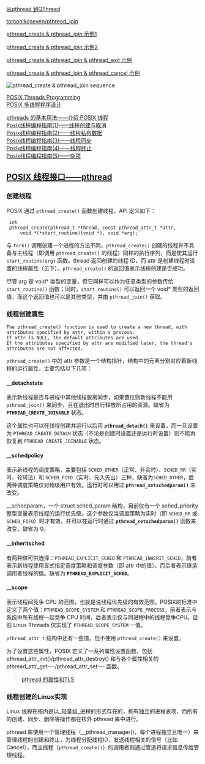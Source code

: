 [从pthread 到QThread](http://www.cnblogs.com/lfsblack/p/4614541.html)

[tomohikoseven/pthread_join](https://github.com/tomohikoseven/pthread_join)

[pthread_create & pthread_join 示例1](http://blog.csdn.net/youbang321/article/details/7815707)

[pthread_create & pthread_join 示例2](http://www.cnblogs.com/maliqian/archive/2011/12/16/2290815.html)

[pthread_create & pthread_join & pthread_exit 示例](http://blog.csdn.net/feiyinziiuxx/article/details/4498135)

[pthread_create & pthread_join & pthread_cancel 示例](http://blog.csdn.net/jxxfqyy/article/details/4084193)

![pthread_create & pthread_join sequence](http://g.hiphotos.baidu.com/baike/c0%3Dbaike80%2C5%2C5%2C80%2C26/sign=63a8b923e7dde711f3df4ba4c686a57e/a50f4bfbfbedab64b58544e6f536afc379311e24.jpg)

[POSIX Threads Programming](https://computing.llnl.gov/tutorials/pthreads/)  
[POSIX 多线程程序设计](http://www.cnblogs.com/mywolrd/archive/2009/02/05/1930707.html)

[pthreads 的基本用法——介绍 POSIX 线程](http://www.ibm.com/developerworks/cn/linux/l-pthred/index.html)  
[Posix线程编程指南(1)——线程创建与取消](http://www.ibm.com/developerworks/cn/linux/thread/posix_threadapi/part1/index.html)  
[Posix线程编程指南(2)——线程私有数据](http://www.ibm.com/developerworks/cn/linux/thread/posix_threadapi/part2/index.html)  
[Posix线程编程指南(3)——线程同步](http://www.ibm.com/developerworks/cn/linux/thread/posix_threadapi/part3/index.html)  
[Posix线程编程指南(4)——线程终止](http://www.ibm.com/developerworks/cn/linux/thread/posix_threadapi/part4/index.html)  
[Posix线程编程指南(5)——杂项](http://www.ibm.com/developerworks/cn/linux/thread/posix_threadapi/part5/index.html)  

## [POSIX 线程接口——pthread](http://blog.csdn.net/tommy_wxie/article/details/8545253)

### 创建线程

POSIX 通过 `pthread_create()` 函数创建线程，API 定义如下：

     int
     pthread_create(pthread_t *thread, const pthread_attr_t *attr,
         void *(*start_routine)(void *), void *arg);

与 `fork()` 调用创建一个进程的方法不同，`pthread_create()` 创建的线程并不具备与主线程（即调用 `pthread_create()` 的线程）同样的执行序列，而是使其运行 `start_routine(arg)` 函数。thread 返回创建的线程 ID，而 attr 是创建线程时设置的线程属性（见下）。`pthread_create()` 的返回值表示线程创建是否成功。

尽管 arg 是 void* 类型的变量，但它同样可以作为任意类型的参数传给 `start_routine()` 函数；同时，`start_routine()` 可以返回一个 void* 类型的返回值，而这个返回值也可以是其他类型，并由 `pthread_join()` 获取。

### 线程创建属性

    The pthread_create() function is used to create a new thread, with attributes specified by attr, within a process.  
    If attr is NULL, the default attributes are used.  
    If the attributes specified by attr are modified later, the thread's attributes are not affected.

`pthread_create()` 中的 attr 参数是一个结构指针，结构中的元素分别对应着新线程的运行属性，主要包括以下几项：

#### __detachstate

表示新线程是否与进程中其他线程脱离同步，如果置位则新线程不能用 `pthread_join()` 来同步，且在退出时自行释放所占用的资源。缺省为 **`PTHREAD_CREATE_JOINABLE`** 状态。

这个属性也可以在线程创建并运行以后用 **`pthread_detach()`** 来设置，而一旦设置为 `PTHREAD_CREATE_DETACH` 状态（不论是创建时设置还是运行时设置）则不能再恢复到 `PTHREAD_CREATE_JOINABLE` 状态。

#### __schedpolicy

表示新线程的调度策略，主要包括 `SCHED_OTHER`（正常、非实时）、`SCHED_RR`（实时、轮转法）和 `SCHED_FIFO`（实时、先入先出）三种，缺省为`SCHED_OTHER`，后两种调度策略仅对超级用户有效。运行时可以用过 **`pthread_setschedparam()`** 来改变。

__schedparam，一个 struct sched_param 结构，目前仅有一个 sched_priority 整型变量表示线程的运行优先级。这个参数仅当调度策略为实时（即 `SCHED_RR` 或 `SCHED_FIFO`）时才有效，并可以在运行时通过  **`pthread_setschedparam()`** 函数来改变，缺省为 0。

#### __inheritsched

有两种值可供选择：`PTHREAD_EXPLICIT_SCHED` 和  `PTHREAD_INHERIT_SCHED`，前者表示新线程使用显式指定调度策略和调度参数（即 attr 中的值），而后者表示继承调用者线程的值。缺省为 **`PTHREAD_EXPLICIT_SCHED`**。

#### __scope

表示线程间竞争 CPU 的范围，也就是说线程优先级的有效范围。POSIX的标准中定义了两个值：`PTHREAD_SCOPE_SYSTEM` 和 `PTHREAD_SCOPE_PROCESS`，前者表示与系统中所有线程一起竞争 CPU 时间，后者表示仅与同进程中的线程竞争CPU。目前 Linux Threads 仅实现了 `PTHREAD_SCOPE_SYSTEM` 一值。

`pthread_attr_t` 结构中还有一些值，但不使用 `pthread_create()` 来设置。

为了设置这些属性，POSIX 定义了一系列属性设置函数，包括  pthread_attr_init()/pthread_attr_destroy() 和与各个属性相关的 pthread_attr_get---/pthread_attr_set--- 函数。

> [pthread 的属性和TLS](http://www.cnblogs.com/lidabo/p/5009249.html)

### 线程创建的Linux实现

Linux 线程在核内是以_轻量级_进程的形式存在的，拥有独立的进程表项，而所有的创建、同步、删除等操作都在核外 pthread 库中进行。

pthread 库使用一个管理线程（__pthread_manager()，每个进程独立且唯一）来管理线程的创建和终止，为线程分配线程ID，发送线程相关的信号（比如Cancel），而主线程（`pthread_create()`）的调用者则通过管道将请求信息传给管理线程。
